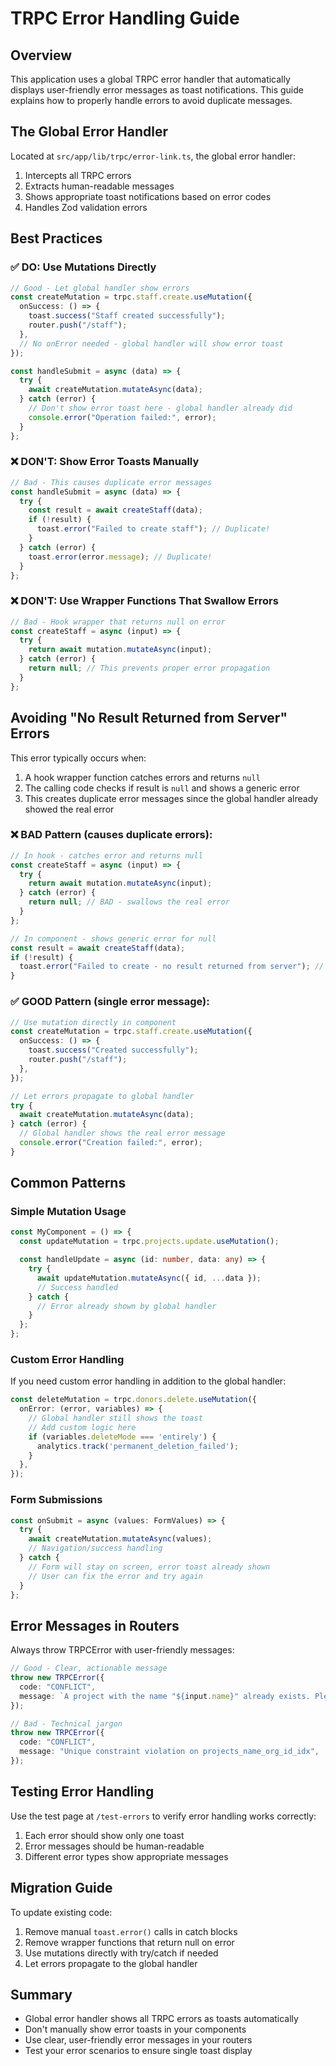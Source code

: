 # TRPC Error Handling Guide

## Overview

This application uses a global TRPC error handler that automatically displays user-friendly error messages as toast notifications. This guide explains how to properly handle errors to avoid duplicate messages.

## The Global Error Handler

Located at `src/app/lib/trpc/error-link.ts`, the global error handler:

1. Intercepts all TRPC errors
2. Extracts human-readable messages
3. Shows appropriate toast notifications based on error codes
4. Handles Zod validation errors

## Best Practices

### ✅ DO: Use Mutations Directly

```typescript
// Good - Let global handler show errors
const createMutation = trpc.staff.create.useMutation({
  onSuccess: () => {
    toast.success("Staff created successfully");
    router.push("/staff");
  },
  // No onError needed - global handler will show error toast
});

const handleSubmit = async (data) => {
  try {
    await createMutation.mutateAsync(data);
  } catch (error) {
    // Don't show error toast here - global handler already did
    console.error("Operation failed:", error);
  }
};
```

### ❌ DON'T: Show Error Toasts Manually

```typescript
// Bad - This causes duplicate error messages
const handleSubmit = async (data) => {
  try {
    const result = await createStaff(data);
    if (!result) {
      toast.error("Failed to create staff"); // Duplicate!
    }
  } catch (error) {
    toast.error(error.message); // Duplicate!
  }
};
```

### ❌ DON'T: Use Wrapper Functions That Swallow Errors

```typescript
// Bad - Hook wrapper that returns null on error
const createStaff = async (input) => {
  try {
    return await mutation.mutateAsync(input);
  } catch (error) {
    return null; // This prevents proper error propagation
  }
};
```

## Avoiding "No Result Returned from Server" Errors

This error typically occurs when:
1. A hook wrapper function catches errors and returns `null`
2. The calling code checks if result is `null` and shows a generic error
3. This creates duplicate error messages since the global handler already showed the real error

### ❌ BAD Pattern (causes duplicate errors):

```typescript
// In hook - catches error and returns null
const createStaff = async (input) => {
  try {
    return await mutation.mutateAsync(input);
  } catch (error) {
    return null; // BAD - swallows the real error
  }
};

// In component - shows generic error for null
const result = await createStaff(data);
if (!result) {
  toast.error("Failed to create - no result returned from server"); // Duplicate!
}
```

### ✅ GOOD Pattern (single error message):

```typescript
// Use mutation directly in component
const createMutation = trpc.staff.create.useMutation({
  onSuccess: () => {
    toast.success("Created successfully");
    router.push("/staff");
  },
});

// Let errors propagate to global handler
try {
  await createMutation.mutateAsync(data);
} catch (error) {
  // Global handler shows the real error message
  console.error("Creation failed:", error);
}
```

## Common Patterns

### Simple Mutation Usage

```typescript
const MyComponent = () => {
  const updateMutation = trpc.projects.update.useMutation();

  const handleUpdate = async (id: number, data: any) => {
    try {
      await updateMutation.mutateAsync({ id, ...data });
      // Success handled
    } catch {
      // Error already shown by global handler
    }
  };
};
```

### Custom Error Handling

If you need custom error handling in addition to the global handler:

```typescript
const deleteMutation = trpc.donors.delete.useMutation({
  onError: (error, variables) => {
    // Global handler still shows the toast
    // Add custom logic here
    if (variables.deleteMode === 'entirely') {
      analytics.track('permanent_deletion_failed');
    }
  },
});
```

### Form Submissions

```typescript
const onSubmit = async (values: FormValues) => {
  try {
    await createMutation.mutateAsync(values);
    // Navigation/success handling
  } catch {
    // Form will stay on screen, error toast already shown
    // User can fix the error and try again
  }
};
```

## Error Messages in Routers

Always throw TRPCError with user-friendly messages:

```typescript
// Good - Clear, actionable message
throw new TRPCError({
  code: "CONFLICT",
  message: `A project with the name "${input.name}" already exists. Please choose a different name.`,
});

// Bad - Technical jargon
throw new TRPCError({
  code: "CONFLICT", 
  message: "Unique constraint violation on projects_name_org_id_idx",
});
```

## Testing Error Handling

Use the test page at `/test-errors` to verify error handling works correctly:

1. Each error should show only one toast
2. Error messages should be human-readable
3. Different error types show appropriate messages

## Migration Guide

To update existing code:

1. Remove manual `toast.error()` calls in catch blocks
2. Remove wrapper functions that return null on error
3. Use mutations directly with try/catch if needed
4. Let errors propagate to the global handler

## Summary

- Global error handler shows all TRPC errors as toasts automatically
- Don't manually show error toasts in your components
- Use clear, user-friendly error messages in your routers
- Test your error scenarios to ensure single toast display